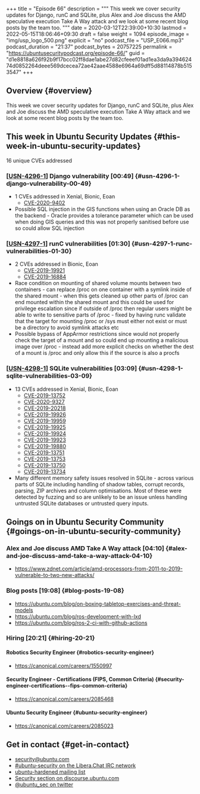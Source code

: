 +++
title = "Episode 66"
description = """
  This week we cover security updates for Django, runC and SQLite, plus Alex
  and Joe discuss the AMD speculative execution Take A Way attack and we
  look at some recent blog posts by the team too.
  """
date = 2020-03-12T22:39:00+10:30
lastmod = 2022-05-15T18:06:46+09:30
draft = false
weight = 1094
episode_image = "img/usp_logo_500.png"
explicit = "no"
podcast_file = "USP_E066.mp3"
podcast_duration = "21:37"
podcast_bytes = 20757225
permalink = "https://ubuntusecuritypodcast.org/episode-66/"
guid = "d1e8818a626f92b9f17bcc02ff8dae1abe27d82cfeeef01ad1ea3da9a39462474d0852264deee569dcecea72ae42aae4588e6964a69dff5d88114878b5153547"
+++

## Overview {#overview}

This week we cover security updates for Django, runC and SQLite, plus Alex
and Joe discuss the AMD speculative execution Take A Way attack and we
look at some recent blog posts by the team too.


## This week in Ubuntu Security Updates {#this-week-in-ubuntu-security-updates}

16 unique CVEs addressed


### [[USN-4296-1](https://usn.ubuntu.com/4296-1/)] Django vulnerability [00:49] {#usn-4296-1-django-vulnerability-00-49}

-   1 CVEs addressed in Xenial, Bionic, Eoan
    -   [CVE-2020-9402](https://ubuntu.com/security/CVE-2020-9402) <!-- medium -->
-   Possible SQL injection in the GIS functions when using an Oracle DB as
    the backend - Oracle provides a tolerance parameter which can be used
    when doing GIS queries and this was not properly sanitised before use so
    could allow SQL injection


### [[USN-4297-1](https://usn.ubuntu.com/4297-1/)] runC vulnerabilities [01:30] {#usn-4297-1-runc-vulnerabilities-01-30}

-   2 CVEs addressed in Bionic, Eoan
    -   [CVE-2019-19921](https://ubuntu.com/security/CVE-2019-19921) <!-- medium -->
    -   [CVE-2019-16884](https://ubuntu.com/security/CVE-2019-16884) <!-- medium -->
-   Race condition on mounting of shared volume mounts between two
    containers - can replace /proc on one container with a symlink inside of
    the shared mount - when this gets cleaned up other parts of /proc can end
    mounted within the shared mount and this could be used for privilege
    escalation since if outside of /proc then regular users might be able to
    write to sensitive parts of /proc - fixed by having runc validate that
    the target for mounting /proc or /sys must either not exist or must be a
    directory to avoid symlink attacks etc
-   Possible bypass of AppArmor restrictions since would not properly check
    the target of a mount and so could end up mounting a malicious image over
    /proc - instead add more explicit checks on whether the dest of a mount
    is /proc and only allow this if the source is also a procfs


### [[USN-4298-1](https://usn.ubuntu.com/4298-1/)] SQLite vulnerabilities [03:09] {#usn-4298-1-sqlite-vulnerabilities-03-09}

-   13 CVEs addressed in Xenial, Bionic, Eoan
    -   [CVE-2019-13752](https://ubuntu.com/security/CVE-2019-13752) <!-- medium -->
    -   [CVE-2020-9327](https://ubuntu.com/security/CVE-2020-9327) <!-- medium -->
    -   [CVE-2019-20218](https://ubuntu.com/security/CVE-2019-20218) <!-- low -->
    -   [CVE-2019-19926](https://ubuntu.com/security/CVE-2019-19926) <!-- medium -->
    -   [CVE-2019-19959](https://ubuntu.com/security/CVE-2019-19959) <!-- medium -->
    -   [CVE-2019-19925](https://ubuntu.com/security/CVE-2019-19925) <!-- medium -->
    -   [CVE-2019-19924](https://ubuntu.com/security/CVE-2019-19924) <!-- medium -->
    -   [CVE-2019-19923](https://ubuntu.com/security/CVE-2019-19923) <!-- medium -->
    -   [CVE-2019-19880](https://ubuntu.com/security/CVE-2019-19880) <!-- medium -->
    -   [CVE-2019-13751](https://ubuntu.com/security/CVE-2019-13751) <!-- medium -->
    -   [CVE-2019-13753](https://ubuntu.com/security/CVE-2019-13753) <!-- medium -->
    -   [CVE-2019-13750](https://ubuntu.com/security/CVE-2019-13750) <!-- medium -->
    -   [CVE-2019-13734](https://ubuntu.com/security/CVE-2019-13734) <!-- medium -->
-   Many different memory safety issues resolved in SQLite - across various
    parts of SQLite including handling of shadow tables, corrupt records,
    parsing, ZIP archives and column optimisations. Most of these were
    detected by fuzzing and so are unlikely to be an issue unless handling
    untrusted SQLite databases or untrusted query inputs.


## Goings on in Ubuntu Security Community {#goings-on-in-ubuntu-security-community}


### Alex and Joe discuss AMD Take A Way attack [04:10] {#alex-and-joe-discuss-amd-take-a-way-attack-04-10}

-   <https://www.zdnet.com/article/amd-processors-from-2011-to-2019-vulnerable-to-two-new-attacks/>


### Blog posts [19:08] {#blog-posts-19-08}

-   <https://ubuntu.com/blog/on-boxing-tabletop-exercises-and-threat-models>
-   <https://ubuntu.com/blog/ros-development-with-lxd>
-   <https://ubuntu.com/blog/ros-2-ci-with-github-actions>


### Hiring [20:21] {#hiring-20-21}


#### Robotics Security Engineer {#robotics-security-engineer}

-   <https://canonical.com/careers/1550997>


#### Security Engineer - Certifications (FIPS, Common Criteria) {#security-engineer-certifications--fips-common-criteria}

-   <https://canonical.com/careers/2085468>


#### Ubuntu Security Engineer {#ubuntu-security-engineer}

-   <https://canonical.com/careers/2085023>


## Get in contact {#get-in-contact}

-   [security@ubuntu.com](mailto:security@ubuntu.com)
-   [#ubuntu-security on the Libera.Chat IRC network](https://libera.chat)
-   [ubuntu-hardened mailing list](https://lists.ubuntu.com/mailman/listinfo/ubuntu-hardened)
-   [Security section on discourse.ubuntu.com](https://discourse.ubuntu.com/c/security)
-   [@ubuntu_sec on twitter](https://twitter.com/ubuntu_sec)